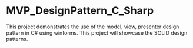 # MVP_DesignPattern_C_Sharp
This project demonstrates the use of the model, view, presenter design pattern in C# using winforms. This project will showcase the SOLID design patterns.
